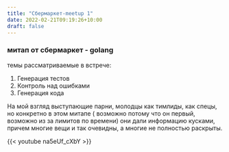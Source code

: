 ```yaml
---
title: "Сбермаркет-meetup 1"
date: 2022-02-21T09:19:26+10:00
draft: false
---
```

### митап от сбермаркет - golang
темы рассматриваемые в встрече:
1. Генерация тестов
1. Контроль над ошибками
1. Генерация кода

На мой взгляд выступающие парни, молодцы как тимлиды, как спецы, но конкретно в этом 
митапе ( возможно потому что он первый, возможно из за лимитов по времени) они дали
информацию кусками, причем многие вещи и так очевидны, а многие не полностью раскрыты.

{{< youtube na5eUf_cXbY >}}

